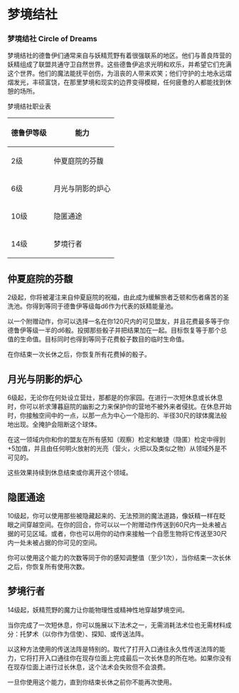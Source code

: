 # 梦境结社

### 梦境结社 Circle of Dreams

&#x20;   梦境结社的德鲁伊们通常来自与妖精荒野有着很强联系的地区。他们与善良阵营的妖精组成了联盟共通守卫自然世界。这些德鲁伊追求光明和欢乐，并希望它们充满这个世界。他们的魔法能抚平创伤，为沮丧的人带来欢笑；他们守护的土地永远熠熠发光，丰硕富饶，在那里梦境和现实的边界变得模糊，任何疲惫的人都能找到休憩的场所。

梦境结社职业表

| <p> </p><p>德鲁伊等级</p><p> </p> | <p> </p><p>能力</p><p> </p>       |
| ---------------------------- | ------------------------------- |
| <p> </p><p>2级</p><p> </p>    | <p> </p><p>仲夏庭院的芬馥</p><p> </p>  |
| <p> </p><p>6级</p><p> </p>    | <p> </p><p>月光与阴影的炉心</p><p> </p> |
| <p> </p><p>10级</p><p> </p>   | <p> </p><p>隐匿通途</p><p> </p>     |
| <p> </p><p>14级</p><p> </p>   | <p> </p><p>梦境行者</p><p> </p>     |

## 仲夏庭院的芬馥

&#x20;   2级起，你将被灌注来自仲夏庭院的祝福，由此成为缓解旅者乏顿和伤者痛苦的圣洗池。你得到等同于德鲁伊等级每d6作为代表的妖精能量池。

以一个附赠动作，你可以选择一名在你120尺内的可见盟友，并且花费最多等于你德鲁伊等级一半的d6骰。投掷那些骰子并把结果加在一起。目标恢复等于那个总值的生命值。目标同时也得到等同于花费骰子数目的临时生命值。

&#x20;   在你结束一次长休之后，你恢复所有花费掉的骰子。

## 月光与阴影的炉心

&#x20;   6级起，无论你在何处设立营灶，那都是的你家园。在进行一次短休息或长休息时，你可以祈求薄暮庭院的幽影之力来保护你的营地不被外来者侵扰。在休息开始时，你接触空间中的一点，以那一点为中心一个隐形的、半径30尺的球体魔法般地出现。全掩护会阻断这个球体。

&#x20;   在这一领域内你和你的盟友在所有感知（观察）检定和敏捷（隐匿）检定中得到+5加值，并且由任何明火放射的光亮（营火，火把以及类似之物）从领域外是不可见的。

&#x20;   这些效果持续到休息结束或你离开这个领域。

## 隐匿通途

&#x20;   10级起，你可以使用那些被隐藏起来的、无法预测的魔法道路，像妖精一样在眨眼之间穿越空间。在你的回合，你可以以一个附赠动作传送到60尺内一处未被占据的可见区域。或者，你也可以用你的动作来接触一个自愿生物将它传送至30尺内一处未被占据的你可见的空间。

&#x20;   你可以使用这个能力的次数等同于你的感知调整值（至少1次），当你结束一次长休之后，你恢复所有使用次数。

## 梦境行者

&#x20;   14级起，妖精荒野的魔力让你能物理性或精神性地穿越梦境空间。

当你完成了一次短休息，你可以施展以下法术之一，无需消耗法术位也无需材料成分：托梦术（以你作为信使）、探知、或传送法阵。

&#x20;   以这种方法使用的传送法阵是特别的。取代了打开入口通往永久性传送法阵的能力，它将打开入口通往你在现存位面上完成最后一次长休息的所在地。如果你没有在现存位面上进行过长休息，这个法术会失败但不会浪费。

&#x20;   一旦你使用这个能力，直到你结束长休之前你不能再次使用。
